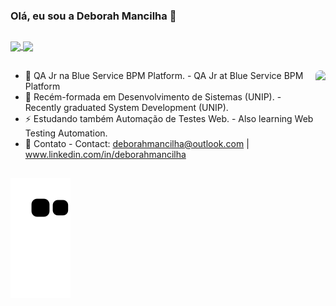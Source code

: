 ### Olá, eu sou a Deborah Mancilha 🧚

##
<a href="https://github.com/anuraghazra/github-readme-stats">
  <img height="170em" align="center" src="https://github-readme-stats.vercel.app/api?username=deborahmancilha&theme=merko&show_icons=true" />
</a>
<a href="https://github.com/anuraghazra/convoychat">
  <img height="170em" align="center" src="https://github-readme-stats.vercel.app/api/top-langs/?username=deborahmancilha&layout=compact&theme=merko" />
</a>
 
##   

<img align="right" height="150" style="border-radius:50px;" src="https://blogger.googleusercontent.com/img/a/AVvXsEil8gw4bLiLXWVmZ7pyNKASiAIGBkDG4WZGeDnqb92Np2xe6tRnLxUTAaVrDTn_0SPjcKB62QHOpj99bWFj7bSHM0gZfZDOLdI19ddv7-JL50qD60zn56t-558K3RLD-k59AluqgAzi9RTR4XsXVILFpikTi3PNH7ZNJriryrtVf6TgYF4luoAfYqTLTw?width=676&height=676">

- 🔭 QA Jr na Blue Service BPM Platform. - QA Jr at Blue Service BPM Platform
- 🌱 Recém-formada em Desenvolvimento de Sistemas (UNIP). - Recently graduated System Development (UNIP).
- ⚡ Estudando também Automação de Testes Web. - Also learning Web Testing Automation.
- 💬 Contato - Contact: deborahmancilha@outlook.com | www.linkedin.com/in/deborahmancilha

##

![Snake animation](https://github.com/rafaballerini/rafaballerini/blob/output/github-contribution-grid-snake.svg)






